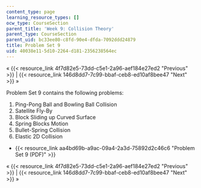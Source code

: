 ```yaml
---
content_type: page
learning_resource_types: []
ocw_type: CourseSection
parent_title: 'Week 9: Collision Theory'
parent_type: CourseSection
parent_uid: bc33ee80-c8fd-90e4-dfda-7092ddd24879
title: Problem Set 9
uid: 40038e11-5d10-2264-d181-2356238564ec
---
```


« {{< resource_link 4f7d82e5-73dd-c5e1-2a96-aef184e27ed2 "Previous" >}} | {{< resource_link 146d8dd7-7c99-bbaf-ceb8-ed10af8bee47 "Next" >}} »

Problem Set 9 contains the following problems:

1.  Ping-Pong Ball and Bowling Ball Collision
2.  Satellite Fly-By
3.  Block Sliding up Curved Surface
4.  Spring Blocks Motion
5.  Bullet-Spring Collision
6.  Elastic 2D Collision

*   {{< resource_link aa4bd69b-a9ac-09a4-2a3d-75892d2c46c6 "Problem Set 9 (PDF)" >}}

« {{< resource_link 4f7d82e5-73dd-c5e1-2a96-aef184e27ed2 "Previous" >}} | {{< resource_link 146d8dd7-7c99-bbaf-ceb8-ed10af8bee47 "Next" >}} »